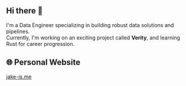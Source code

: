 ## Hi there 👋

I'm a Data Engineer specializing in building robust data solutions and pipelines.  
Currently, I'm working on an exciting project called **Verity**, and learning Rust for career progression.

## 🌐 Personal Website 
[jake-is.me](https://jake-is.me)
